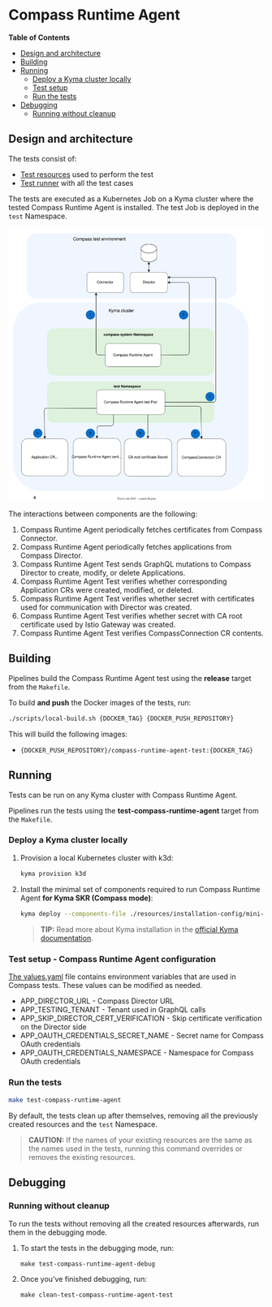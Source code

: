 # Compass Runtime Agent

**Table of Contents**

- [Design and architecture](#design-and-architecture)
- [Building](#building)
- [Running](#running)
  - [Deploy a Kyma cluster locally](#deploy-a-kyma-cluster-locally)
  - [Test setup](#test-setup---compass-runtime-agent-configuration)
  - [Run the tests](#run-the-tests)
- [Debugging](#debugging)
  - [Running without cleanup](#running-without-cleanup)

## Design and architecture

The tests consist of:
- [Test resources](../resources/charts/compass-runtime-agent-test/) used to perform the test
- [Test runner](../test/application-connectivity-validator/) with all the test cases

The tests are executed as a Kubernetes Job on a Kyma cluster where the tested Compass Runtime Agent is installed. The test Job is deployed in the `test` Namespace.

![Compass Runtime Agent tests architecture](assets/compass-runtime-agent-tests-architecture.svg)

The interactions between components are the following:

1. Compass Runtime Agent periodically fetches certificates from Compass Connector.
2. Compass Runtime Agent periodically fetches applications from Compass Director.
3. Compass Runtime Agent Test sends GraphQL mutations to Compass Director to create, modify, or delete Applications.
4. Compass Runtime Agent Test verifies whether corresponding Application CRs were created, modified, or deleted.
5. Compass Runtime Agent Test verifies whether secret with certificates used for communication with Director was created.
6. Compass Runtime Agent Test verifies whether secret with CA root certificate used by Istio Gateway was created.
7. Compass Runtime Agent Test verifies CompassConnection CR contents.

## Building

Pipelines build the Compass Runtime Agent test using the **release** target from the `Makefile`.

To build **and push** the Docker images of the tests, run:

``` sh
./scripts/local-build.sh {DOCKER_TAG} {DOCKER_PUSH_REPOSITORY}
```

This will build the following images:
- `{DOCKER_PUSH_REPOSITORY}/compass-runtime-agent-test:{DOCKER_TAG}`

## Running

Tests can be run on any Kyma cluster with Compass Runtime Agent.

Pipelines run the tests using the **test-compass-runtime-agent** target from the `Makefile`.

### Deploy a Kyma cluster locally

1. Provision a local Kubernetes cluster with k3d:
   ```sh
   kyma provision k3d
   ```

2. Install the minimal set of components required to run Compass Runtime Agent **for Kyma SKR (Compass mode)**:

    ```bash
    kyma deploy --components-file ./resources/installation-config/mini-kyma-skr.yaml --value global.disableLegacyConnectivity=true
    ```

   >**TIP:** Read more about Kyma installation in the [official Kyma documentation](https://kyma-project.io/docs/kyma/latest/02-get-started/01-quick-install/#install-kyma).

### Test setup - Compass Runtime Agent configuration

[The values.yaml](../resources/charts/compass-runtime-agent-test/values.yaml) file contains environment variables that are used in Compass tests. These values can be modified as needed.

- APP_DIRECTOR_URL - Compass Director URL
- APP_TESTING_TENANT - Tenant used in GraphQL calls
- APP_SKIP_DIRECTOR_CERT_VERIFICATION - Skip certificate verification on the Director side
- APP_OAUTH_CREDENTIALS_SECRET_NAME - Secret name for Compass OAuth credentials
- APP_OAUTH_CREDENTIALS_NAMESPACE - Namespace for Compass OAuth credentials

### Run the tests

``` sh
make test-compass-runtime-agent
```

By default, the tests clean up after themselves, removing all the previously created resources and the `test` Namespace.

> **CAUTION:** If the names of your existing resources are the same as the names used in the tests, running this command overrides or removes the existing resources.

## Debugging

### Running without cleanup

To run the tests without removing all the created resources afterwards, run them in the debugging mode.

1. To start the tests in the debugging mode, run:

   ``` shell
   make test-compass-runtime-agent-debug
   ```

2. Once you've finished debugging, run:

   ``` shell
   make clean-test-compass-runtime-agent-test
   ```